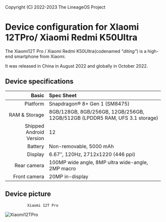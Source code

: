 Copyright (C) 2022-2023 The LineageOS Project

Device configuration for XIaomi 12TPro/ Xiaomi Redmi K50Ultra
=========================================

The Xiaomi12T Pro / Xiaomi Redmi K50Ultra(codenamed _"diting"_) is a high-end smartphone from Xiaomi.

It was released in China in August 2022 and globally in October 2022.

## Device specifications

Basic   | Spec Sheet
-------:|:-------------------------
Platform | Snapdragon® 8+ Gen 1 (SM8475)
RAM & Storage | 8GB/128GB, 8GB/256GB, 12GB/256GB, 12GB/512GB (LPDDR5 RAM, UFS 3.1 storage)
Shipped Android Version | 12
Battery | Non-removable, 5000 mAh
Display | 6.67″, 120Hz, 2712x1220 (446 ppi)
Rear camera | 100MP wide angle, 8MP ultra wide-angle, 2MP macro
Front camera | 20MP in-display

## Device picture
              Xiaomi 12T Pro

![Xiaomi12TPro](https://i02.appmifile.com/838_operator_sg/18/11/2022/d7ab9e5389d7c7cf3d887ff5c388cba4.png?f=webp")
